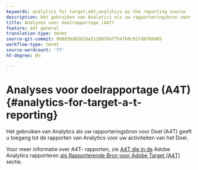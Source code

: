 ```yaml
---
keywords: analytics for target;a4t;analytics as the reporting source
description: Het gebruiken van Analytics als uw rapporteringsbron voor Doel (A4T) geeft u toegang tot de rapporten van Analytics voor uw activiteiten van het Doel.
title: Analyses voor doelrapportage (A4T)
feature: a4t general
translation-type: tm+mt
source-git-commit: 968d36d65016e51290f6bf754f69c91fd8f68405
workflow-type: tm+mt
source-wordcount: '77'
ht-degree: 0%

---
```



# Analyses voor doelrapportage (A4T){#analytics-for-target-a-t-reporting}

Het gebruiken van Analytics als uw rapporteringsbron voor Doel (A4T) geeft u toegang tot de rapporten van Analytics voor uw activiteiten van het Doel.

Voor meer informatie over A4T- rapporten, zie [A4T die in de](/help/c-integrating-target-with-mac/a4t/reporting.md#concept_716AF8D545AD404EAAEE99A6DB7B9483) Adobe Analytics rapporteren [als Rapporterende Bron voor Adobe Target (A4T)](/help/c-integrating-target-with-mac/a4t/a4t.md#concept_7540C8C04259434AB6EE33B09F47A1DE) sectie.
